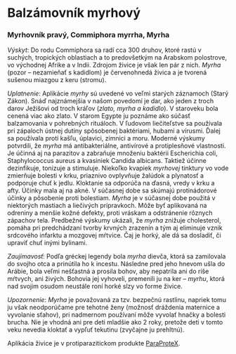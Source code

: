 Balzámovník myrhový
===================

### Myrhovník pravý, Commiphora myrrha, Myrha

*Výskyt*: Do rodu Commiphora sa radí cca 300 druhov, ktoré rastú v suchých,
tropických oblastiach a to predovšetkým na Arabskom polostrove, vo východnej
Afrike a v Indii. Zdrojom živice je však len pár z nich. *Myrha* (pozor –
nezamieňať s kadidlom) je červenohnedá živica a je tvorená sušenou miazgou z
keru (stromu).

*Uplatnenie*: Aplikácie *myrhy* sú uvedené vo veľmi starých záznamoch (Starý
Zákon). Snáď najznámejšia v našom povedomí je dar, ako jeden z troch darov
Ježišovi od troch kráľov (*zlato, myrha a kadidlo*). V staroveku bola cenená
viac ako zlato. V starom Egypte ju poznáme ako súčasť balzamovania v pohrebných
rituáloch. V ľudovom liečiteľstve sa používala pri zápaloch ústnej dutiny
spôsobenej baktériami, hubami a vírusmi. Ďalej sa používala proti kašľu,
úplavici, zimnici a moru. Moderné výskumy potvrdili, že *myrha* má
antibakteriálne, antivírové a protiplesňové vlastnosti. Je účinná aj na
parazitov a zabraňuje množeniu baktérii Escherichia coli, Staphylococcus aureus
a kvasiniek Candida albicans. Taktiež účinne dezinfikuje, tonizuje a stimuluje.
Niekoľko kvapiek *myrhovej* tinktury vo vode zmierňuje bolesti v krku, priaznivo
ovplyvňuje žalúdok a plynatosť a podporuje chuť k jedlu. Kloktanie sa odporúča
na ďasná, vredy v krku a afty. Účinky mala aj na akné. V súčasnej dobe sa
skúmajú protinádorové účinky a pôsobenie proti bolestiam. *Myrha* je v súčasnej
dobe použitá v niektorých mastiach a liečivých prípravkoch. Môže byť aplikovaná
na odreniny a menšie kožné defekty, proti vráskam a odstránenie rôznych zápachov
tela. Predbežné výskumy ukázali, že *myrha* znižuje cholesterol, pomáha pri
predchádzaní tvorby krvných zrazenín a tým aj eliminuje vznik srdcového infarktu
a mozgovej mŕtvice. Čaj je horký, ale dá sa dosladiť, či upraviť chuť inými
bylinami.

*Zaujímavosť*: Podľa gréckej legendy bola *myrha* dievča, ktorá sa zamilovala do
svojho otca a prinútila ho k incestu. Následne pred jeho hnevom ušla do Arábie,
bola veľmi nešťastná a prosila bohov, aby nepatrila ani do ríše mŕtvych, ani
živých. Bohovia jej vyhoveli, premenili ju na ker – *myrhu*, ktorá nad svojim
osudom neustále roní horké slzy vo forme živice.

*Upozornenie*: *Myrha* je považovaná za tzv. bezpečnú rastlinu, napriek tomu ju
však neodporúčame pre tehotné ženy (možnosť dráždenia maternice a vyvolanie
sťahov), pri nadmernom používaní môže vyvolať hnačky a bolesti brucha. Nie je
vhodná ani pre deti mladšie ako 2 roky, pretože deti v tomto veku nevedia
kloktať a vypľuť tekutinu (zvyčajne ju prehltnú).

Aplikácia živice je v protiparazitickom produkte
[ParaProteX](../procvi/paraprotex).
